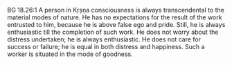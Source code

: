 BG 18.26:1	A person in Kṛṣṇa consciousness is always transcendental to the material modes of nature. He has no expectations for the result of the work entrusted to him, because he is above false ego and pride. Still, he is always enthusiastic till the completion of such work. He does not worry about the distress undertaken; he is always enthusiastic. He does not care for success or failure; he is equal in both distress and happiness. Such a worker is situated in the mode of goodness.